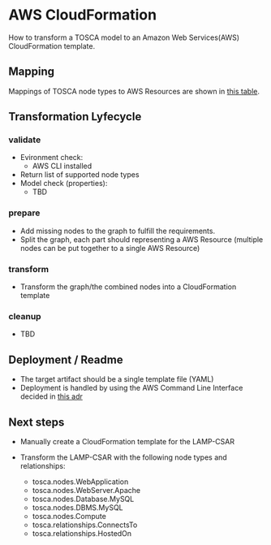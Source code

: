 # AWS CloudFormation
How to transform a TOSCA model to an Amazon Web Services(AWS) CloudFormation template.

## Mapping
Mappings of TOSCA node types to AWS Resources are shown in [this table](mapping.md).

## Transformation Lyfecycle

### validate
- Evironment check:
    - AWS CLI installed
- Return list of supported node types
- Model check (properties):
    - TBD

### prepare
- Add missing nodes to the graph to fulfill the requirements.
- Split the graph, each part should representing a AWS Resource (multiple nodes can be put together to a single AWS Resource)

### transform
- Transform the graph/the combined nodes into a CloudFormation template

### cleanup
- TBD


## Deployment / Readme
- The target artifact should be a single template file (YAML)
- Deployment is handled by using the AWS Command Line Interface decided in [this adr](../../../adr/0007-plugin-cloudformation-cli.md)

## Next steps

- Manually create a CloudFormation template for the LAMP-CSAR

- Transform the LAMP-CSAR with the following node types and relationships:
    - tosca.nodes.WebApplication
    - tosca.nodes.WebServer.Apache
    - tosca.nodes.Database.MySQL
    - tosca.nodes.DBMS.MySQL
    - tosca.nodes.Compute
    - tosca.relationships.ConnectsTo
    - tosca.relationships.HostedOn
